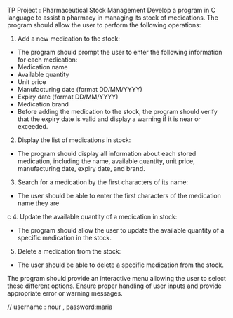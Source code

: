 TP Project : Pharmaceutical Stock Management
Develop a program in C language to assist a pharmacy in managing its stock of
medications. The program should allow the user to perform the following operations:

1. Add a new medication to the stock:
- The program should prompt the user to enter the following information for each
medication:
- Medication name
- Available quantity
- Unit price
- Manufacturing date (format DD/MM/YYYY)
- Expiry date (format DD/MM/YYYY)
- Medication brand
- Before adding the medication to the stock, the program should verify that the expiry date
is valid and display a warning if it is near or exceeded.

2. Display the list of medications in stock:
- The program should display all information about each stored medication, including the
name, available quantity, unit price, manufacturing date, expiry date, and brand.

3. Search for a medication by the first characters of its name:
- The user should be able to enter the first characters of the medication name they are

c
4. Update the available quantity of a medication in stock:
- The program should allow the user to update the available quantity of a specific
medication in the stock.

5. Delete a medication from the stock:
- The user should be able to delete a specific medication from the stock.

The program should provide an interactive menu allowing the user to select these different
options. Ensure proper handling of user inputs and provide appropriate error or warning
messages.


// username : nour , password:maria
